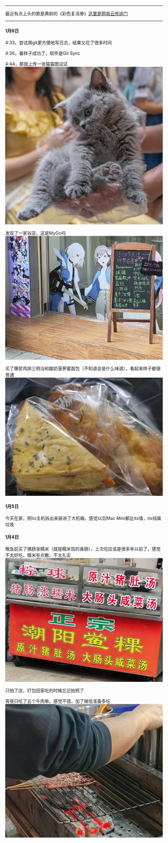 ***
最近有点上头的歌是黄龄的《彩色复活券》[这里是网易云传送门](https://y.music.163.com/m/song?id=2641552552)

***

#### 1月6日
4:33，尝试用git更方便地写日志，结果又花了很多时间

4:36，看样子成功了，软件是Git Sync

4:44，那就上传一张猫猫图试试
![测试猫猫图](/img/测试猫猫图.webp)

发现了一家谷店，这是MyGo吗
![谷店](/img/谷店.webp)

买了爆浆鸡排三明治和酸奶菠萝蜜面包（不知道会是什么味道），看起来样子都很普通
![面包](/img/面包.webp)

#### 1月5日

今天在家，把itx主机拆出来装进了大机箱，感觉以后Mac Mini都比itx值，itx纯属垃圾

#### 1月4日

晚饭前买了猪肠涨糯米（就是糯米馅的香肠），上次吃应该是很多年以前了，感觉不太好吃，糯米有点散，不太扎实
![猪肠涨糯米](/img/猪肠涨糯米.webp)

只拍了店，打包回家吃的时候忘记拍照了

宵夜只吃了五个牛肉串，感觉不错，加了微信准备多吃
![牛肉串](/img/牛肉串.webp)
